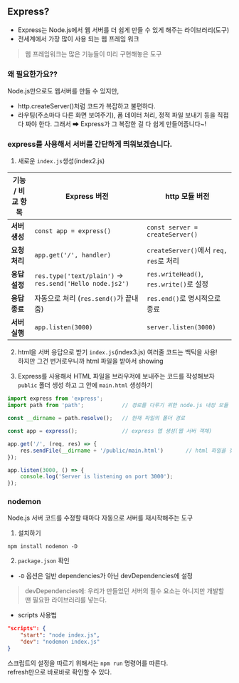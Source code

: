 ## Express?
- Express는 Node.js에서 웹 서버를 더 쉽게 만들 수 있게 해주는 라이브러리(도구)
- 전세계에서 가장 많이 사용 되는 웹 프레임 워크

> 웹 프레임워크는 많은 기능들이 미리 구현해놓은 도구

### 왜 필요한가요??
Node.js만으로도 웹서버를 만들 수 있지만,
- http.createServer()처럼 코드가 복잡하고 불편하다.
- 라우팅(주소마다 다른 화면 보여주기), 폼 데이터 처리, 정적 파일 보내기 등을 직접 다 짜야 한다.
그래서
➡ Express가 그 복잡한 걸 다 쉽게 만들어줍니다~!

### express를 사용해서 서버를 간단하게 띄워보겠습니다.
1. 새로운 `index.js`생성(index2.js)

| 기능 / 비교 항목 | **Express 버전**                                           | **http 모듈 버전**                       |
| ---------- | -------------------------------------------------------- | ------------------------------------ |
| **서버 생성**  | `const app = express()`                                  | `const server = createServer()`      |
| **요청 처리**  | `app.get('/', handler)`                                  | `createServer()`에서 `req, res`로 처리    |
| **응답 설정**  | `res.type('text/plain')` -> `res.send('Hello node.js2')` | `res.writeHead()`, `res.write()`로 설정 |
| **응답 종료**  | 자동으로 처리 (`res.send()`가 끝내줌)                              | `res.end()`로 명시적으로 종료                |
| **서버 실행**  | `app.listen(3000)`                                       | `server.listen(3000)`                |

2. html을 서버 응답으로 받기 `index.js`(index3.js)
여러줄 코드는 백틱을 사용!  
하지만 그건 번거로우니까 html 파일을 받아서 showing

3. Express를 사용해서 HTML 파일을 브라우저에 보내주는 코드를 작성해보자
`public` 폴더 생성 하고 그 안에 `main.html` 생성하기
```js
import express from 'express';
import path from 'path';            // 경로를 다루기 위한 node.js 내장 모듈

const __dirname = path.resolve();   // 현재 파일의 폴더 경로

const app = express();              // express 앱 생성(웹 서버 객체)

app.get('/', (req, res) => {
    res.sendFile(__dirname + '/public/main.html')       // html 파일을 찾아서 브라우저로 보낸다다
});

app.listen(3000, () => {
    console.log('Server is listening on port 3000');
});
```


### nodemon
Node.js 서버 코드를 수정할 때마다 자동으로 서버를 재시작해주는 도구

1. 설치하기
```
npm install nodemon -D
```
2. `package.json` 확인
- `-D` 옵션은 일반 dependencies가 아닌 devDependencies에 설정  
> devDependencies에: 우리가 만들었던 서버의 필수 요소는 아니지만 개발할 땐 필요한 라이브러리를 넣는다.

- scripts 사용법
```json
"scripts": {
    "start": "node index.js",
    "dev": "nodemon index.js"
}
```
스크립트의 설정을 따르기 위해서는 `npm run` 명령어를 따른다.  
refresh만으로 바로바로 확인할 수 있다. 